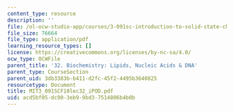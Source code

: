 ```yaml
---
content_type: resource
description: ''
file: /ol-ocw-studio-app/courses/3-091sc-introduction-to-solid-state-chemistry-fall-2010/acd5bf05dc903eb99bd37514806b4b0b_MIT3_091SCF10lec32_iPOD.pdf
file_size: 76664
file_type: application/pdf
learning_resource_types: []
license: https://creativecommons.org/licenses/by-nc-sa/4.0/
ocw_type: OCWFile
parent_title: '32. Biochemistry: Lipids, Nucleic Acids & DNA'
parent_type: CourseSection
parent_uid: 3db3383b-b411-d2fc-45f2-4495b3640825
resourcetype: Document
title: MIT3_091SCF10lec32_iPOD.pdf
uid: acd5bf05-dc90-3eb9-9bd3-7514806b4b0b
---
```

